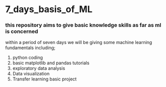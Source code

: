 # 7_days_basis_of_ML

### this repository aims to give basic knowledge skills as far as ml is concerned 
within a period of seven days we will be giving some machine learning fundamentals including;
1. python coding
2. basic matplotlib and pandas tutorials
3. exploratory data analysis
4. Data visualization
5. Transfer learning basic project
